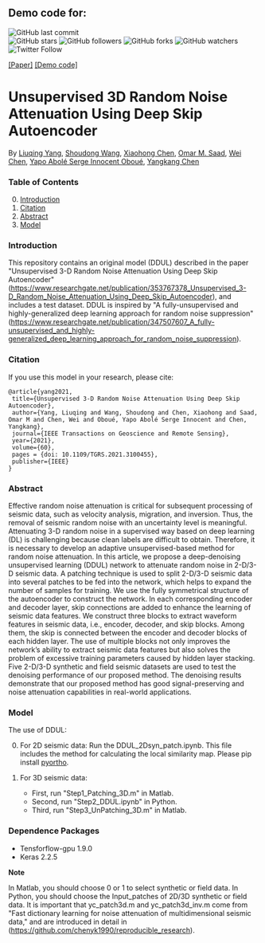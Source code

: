 ## Demo code for:


![GitHub last commit](https://img.shields.io/github/last-commit/YangLiuqing-add/DDUL?style=plastic)    
![GitHub stars](https://img.shields.io/github/stars/YangLiuqing-add/DDUL?style=social)
![GitHub followers](https://img.shields.io/github/followers/DDUL?style=social)
![GitHub forks](https://img.shields.io/github/forks/YangLiuqing-add/DDUL?style=social)
![GitHub watchers](https://img.shields.io/github/watchers/YangLiuqing-add/DDUL?style=social)
![Twitter Follow](https://img.shields.io/twitter/follow/YangLiuqing-add?style=social)

[[Paper]](https://ieeexplore.ieee.org/document/9508496)
[[Demo code]](https://github.com/YangLiuqing-add/DDUL/blob/main/DDUL_2Dsyn_patch.ipynb)
# Unsupervised 3D Random Noise Attenuation Using Deep Skip Autoencoder  

By [Liuqing Yang](https://www.researchgate.net/profile/Liuqing-Yang-22), [Shoudong Wang](https://www.researchgate.net/profile/Shoudong-Wang-2), [Xiaohong Chen](https://www.cup.edu.cn/geophysics/szdw/gccrc/155636.htm), [Omar M. Saad](https://www.researchgate.net/profile/Omar-M-Saad), [Wei Chen](https://www.researchgate.net/profile/Wei_Chen285), [Yapo Abolé Serge Innocent Oboué](https://www.researchgate.net/profile/Yapo-Abole-Serge-Innocent-Oboue-2), [Yangkang Chen](https://www.researchgate.net/profile/Yangkang-Chen-2)

### Table of Contents
0. [Introduction](#introduction)
0. [Citation](#citation)
0. [Abstract](#abstract)
0. [Model](#model)

### Introduction

This repository contains an original model (DDUL) described in the paper "Unsupervised 3-D Random Noise Attenuation Using Deep Skip Autoencoder" (https://www.researchgate.net/publication/353767378_Unsupervised_3-D_Random_Noise_Attenuation_Using_Deep_Skip_Autoencoder), and includes a test dataset. DDUL is inspired by "A fully-unsupervised and highly-generalized deep learning approach for random noise suppression" (https://www.researchgate.net/publication/347507607_A_fully-unsupervised_and_highly-generalized_deep_learning_approach_for_random_noise_suppression). 

### Citation

If you use this model in your research, please cite:

    @article{yang2021,
     title={Unsupervised 3-D Random Noise Attenuation Using Deep Skip Autoencoder},
     author={Yang, Liuqing and Wang, Shoudong and Chen, Xiaohong and Saad, Omar M and Chen, Wei and Oboué, Yapo Abolé Serge Innocent and Chen, Yangkang},
     journal={IEEE Transactions on Geoscience and Remote Sensing},
     year={2021},
     volume={60},
     pages = {doi: 10.1109/TGRS.2021.3100455},
     publisher={IEEE}
    }     

### Abstract

Effective random noise attenuation is critical for subsequent processing of seismic data, such as velocity analysis, migration, and inversion. Thus, the removal of seismic random noise with an uncertainty level is meaningful. Attenuating 3-D random noise in a supervised way based on deep learning (DL) is challenging because clean labels are difficult to obtain. Therefore, it is necessary to develop an adaptive unsupervised-based method for random noise attenuation. In this article, we propose a deep-denoising unsupervised learning (DDUL) network to attenuate random noise in 2-D/3-D seismic data. A patching technique is used to split 2-D/3-D seismic data into several patches to be fed into the network, which helps to expand the number of samples for training. We use the fully symmetrical structure of the autoencoder to construct the network. In each corresponding encoder and decoder layer, skip connections are added to enhance the learning of seismic data features. We construct three blocks to extract waveform features in seismic data, i.e., encoder, decoder, and skip blocks. Among them, the skip is connected between the encoder and decoder blocks of each hidden layer. The use of multiple blocks not only improves the network’s ability to extract seismic data features but also solves the problem of excessive training parameters caused by hidden layer stacking. Five 2-D/3-D synthetic and field seismic datasets are used to test the denoising performance of our proposed method. The denoising results demonstrate that our proposed method has good signal-preserving and noise attenuation capabilities in real-world applications.

### Model

The use of DDUL: 

0. For 2D seismic data: Run the DDUL_2Dsyn_patch.ipynb. This file includes the method for calculating the local similarity map. Please pip install [pyortho](https://github.com/chenyk1990/pyortho).

0. For 3D seismic data: 
 	- First, run "Step1_Patching_3D.m" in Matlab. 
 	- Second, run "Step2_DDUL.ipynb" in Python. 
 	- Third, run "Step3_UnPatching_3D.m" in Matlab.  
    
### Dependence Packages
* Tensforflow-gpu 1.9.0 
* Keras 2.2.5



**Note**

In Matlab, you should choose 0 or 1 to select synthetic or field data. In Python, you should choose the Input_patches of 2D/3D synthetic or field data. It is important that yc_patch3d.m and yc_patch3d_inv.m come from "Fast dictionary learning for noise attenuation of multidimensional seismic data," and are introduced in detail in (https://github.com/chenyk1990/reproducible_research).






